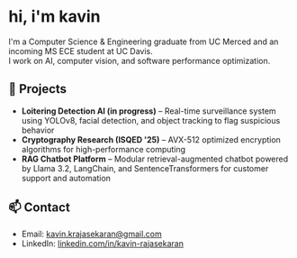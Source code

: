 # hi, i'm kavin

I'm a Computer Science & Engineering graduate from UC Merced and an incoming MS ECE student at UC Davis.  
I work on AI, computer vision, and software performance optimization.

## 🚀 Projects
- **Loitering Detection AI (in progress)** – Real-time surveillance system using YOLOv8, facial detection, and object tracking to flag suspicious behavior
- **Cryptography Research (ISQED '25)** – AVX-512 optimized encryption algorithms for high-performance computing
- **RAG Chatbot Platform** – Modular retrieval-augmented chatbot powered by Llama 3.2, LangChain, and SentenceTransformers for customer support and automation

## 📫 Contact
- Email: kavin.krajasekaran@gmail.com
- LinkedIn: [linkedin.com/in/kavin-rajasekaran](https://www.linkedin.com/in/kavin-rajasekaran/)
